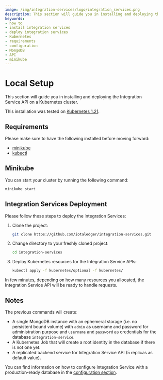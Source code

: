 ```yaml
---
image: /img/integration-services/logo/integration_services.png
description: This section will guide you in installing and deploying the Integration Service API on a Kubernetes cluster.
keywords:
- how to
- install integration services
- deploy integration services
- Kubernetes
- requirements
- configuration
- MongoDB
- API
- minikube
---
```


# Local Setup

This section will guide you in installing and deploying the Integration Service API on a Kubernetes cluster.

This installation was tested on [Kubernetes 1.21](https://kubernetes.io/releases/_print/#release-v1-21).

## Requirements

Please make sure to have the following installed before moving forward:

* [minikube](https://minikube.sigs.k8s.io/docs/start/)
* [kubectl](https://kubernetes.io/docs/tasks/tools/#kubectl)

## Minikube

You can start your cluster by running the following command:

```bash
minikube start
```

## Integration Services Deployment

Please follow these steps to deploy the Integration Services:

1. Clone the project:

    ```bash
    git clone https://github.com/iotaledger/integration-services.git
    ```

2. Change directory to your freshly cloned project:

    ```bash
    cd integration-services
    ```
3. Deploy Kubernetes resources for the Integration Service APIs:

    ```bash
    kubectl apply -f kubernetes/optional -f kubernetes/
    ```

In few minutes, depending on how many resources you allocated, the Integration Service API will be ready to handle
requests.

## Notes

The previous commands will create:

- A single MongoDB instance with an ephemeral storage (i.e. no persistent bound volume) with `admin` as username and
  password for administration purpose and `username` and `password` as credentials for the
  database `integration-service`.
- A Kubernetes Job that will create a root identity in the database if there is not one yet.
- A replicated backend service for Integration Service API (5 replicas as default value).

You can find information on how to configure Integration Service with a production-ready database in
the [configuration section](configuration.md).
